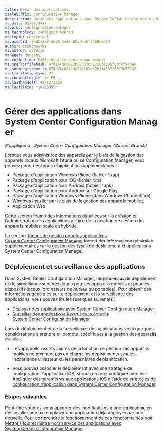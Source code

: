 ```yaml
---
title: Gérer des applications
titleSuffix: Configuration Manager
description: Gérez des applications dans System Center Configuration Manager.
ms.date: 03/05/2017
ms.prod: configuration-manager
ms.technology: configmgr-hybrid
ms.topic: conceptual
ms.assetid: 8adbe2e2-de26-4a80-8bbd-a5f34b8bac79
author: aczechowski
ms.author: aaroncz
manager: dougeby
ms.collection: M365-identity-device-management
ms.openlocfilehash: 4ff166d93812b07c37c31228ca395f0cfcf94de6
ms.sourcegitcommit: 874d78f08714a509f61c52b154387268f5b73242
ms.translationtype: MT
ms.contentlocale: fr-FR
ms.lasthandoff: 02/12/2019
ms.locfileid: "56156955"
---
```

# <a name="manage-applications-in-system-center-configuration-manager"></a>Gérer des applications dans System Center Configuration Manager

*S’applique à : System Center Configuration Manager (Current Branch)*

Lorsque vous administrez des appareils par le biais de la gestion des appareils locaux Microsoft Intune ou de Configuration Manager, vous pouvez gérer ces types d’application supplémentaires :
- Package d'application Windows Phone (fichier *.xap)
- Package d'application pour iOS (fichier *.ipa)
- Package d'application pour Android (fichier *.apk)
- Package d'application pour Android sur Google Play
- Package d'application Windows Phone (dans Windows Phone Store)
- Windows Installer par le biais de la gestion des appareils mobiles
- Application Web

Cette section fournit des informations détaillées sur la création et l’administration des applications à l’aide de la fonction de gestion des appareils mobiles locale ou hybride.

La section [Tâches de gestion pour les applications System Center Configuration Manager](../../apps/deploy-use/management-tasks-applications.md) fournit des informations générales supplémentaires sur la gestion des types de déploiement et applications System Center Configuration Manager.

## <a name="deploying-and-monitoring-apps"></a>Déploiement et surveillance des applications

Dans System Center Configuration Manager, les processus de déploiement et de surveillance sont identiques pour les appareils mobiles et pour les dispositifs locaux (ordinateurs de bureau ou portables). Pour obtenir des informations générales sur le déploiement et la surveillance des applications, vous pouvez lire les rubriques suivantes :

- [Déployer des applications avec System Center Configuration Manager](../../apps/deploy-use/deploy-applications.md)
- [Surveiller des applications à partir de la console System Center Configuration Manager](../../apps/deploy-use/monitor-applications-from-the-console.md)

Lors du déploiement et de la surveillance des applications, voici quelques considérations à prendre en compte, spécifiques à la gestion des appareils mobiles.

- Les appareils inscrits auprès de la fonction de gestion des appareils mobiles ne prennent pas en charge les déploiements simulés, l’expérience utilisateur ou les paramètres de planification.

- Vous pouvez associer le déploiement avec une stratégie de configuration d’application iOS, si vous en avez configuré une. Voir [Appliquer des paramètres aux applications iOS à l’aide de stratégies de configuration d’application dans System Center Configuration Manager](configure-ios-apps-with-app-configuration-policies.md).

### <a name="next-steps"></a>Étapes suivantes

Peut-être voudrez-vous apporter des modifications à une application, en désinstaller une ou remplacer une application déjà déployée par une nouvelle. Pour comprendre le fonctionnement de ces fonctionnalités, voir [Mettre à jour et mettre hors service des applications avec System Center Configuration Manager](../../apps/deploy-use/update-and-retire-applications.md).

